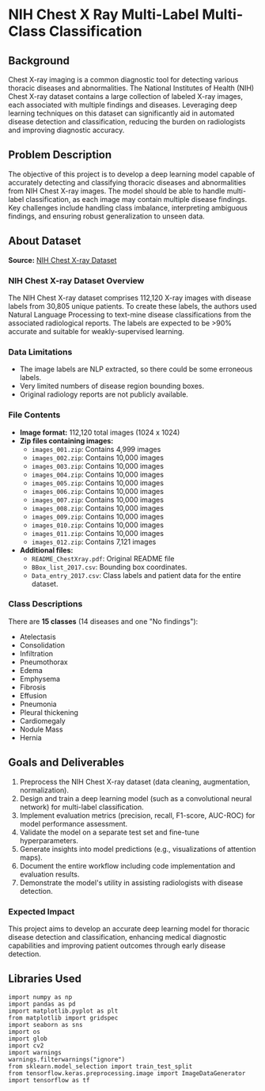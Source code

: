 # NIH Chest X Ray Multi-Label Multi-Class Classification

## Background
Chest X-ray imaging is a common diagnostic tool for detecting various thoracic diseases and abnormalities. The National Institutes of Health (NIH) Chest X-ray dataset contains a large collection of labeled X-ray images, each associated with multiple findings and diseases. Leveraging deep learning techniques on this dataset can significantly aid in automated disease detection and classification, reducing the burden on radiologists and improving diagnostic accuracy.

## Problem Description
The objective of this project is to develop a deep learning model capable of accurately detecting and classifying thoracic diseases and abnormalities from NIH Chest X-ray images. The model should be able to handle multi-label classification, as each image may contain multiple disease findings. Key challenges include handling class imbalance, interpreting ambiguous findings, and ensuring robust generalization to unseen data.

## About Dataset

**Source:** [NIH Chest X-ray Dataset](https://www.kaggle.com/datasets/nih-chest-xrays/data)

### NIH Chest X-ray Dataset Overview
The NIH Chest X-ray dataset comprises 112,120 X-ray images with disease labels from 30,805 unique patients. To create these labels, the authors used Natural Language Processing to text-mine disease classifications from the associated radiological reports. The labels are expected to be >90% accurate and suitable for weakly-supervised learning.

### Data Limitations
- The image labels are NLP extracted, so there could be some erroneous labels.
- Very limited numbers of disease region bounding boxes.
- Original radiology reports are not publicly available.

### File Contents
- **Image format:** 112,120 total images (1024 x 1024)
- **Zip files containing images:**
  - `images_001.zip`: Contains 4,999 images
  - `images_002.zip`: Contains 10,000 images
  - `images_003.zip`: Contains 10,000 images
  - `images_004.zip`: Contains 10,000 images
  - `images_005.zip`: Contains 10,000 images
  - `images_006.zip`: Contains 10,000 images
  - `images_007.zip`: Contains 10,000 images
  - `images_008.zip`: Contains 10,000 images
  - `images_009.zip`: Contains 10,000 images
  - `images_010.zip`: Contains 10,000 images
  - `images_011.zip`: Contains 10,000 images
  - `images_012.zip`: Contains 7,121 images
- **Additional files:**
  - `README_ChestXray.pdf`: Original README file
  - `BBox_list_2017.csv`: Bounding box coordinates.
  - `Data_entry_2017.csv`: Class labels and patient data for the entire dataset.

### Class Descriptions
There are **15 classes** (14 diseases and one "No findings"):
- Atelectasis
- Consolidation
- Infiltration
- Pneumothorax
- Edema
- Emphysema
- Fibrosis
- Effusion
- Pneumonia
- Pleural thickening
- Cardiomegaly
- Nodule Mass
- Hernia

## Goals and Deliverables

1. Preprocess the NIH Chest X-ray dataset (data cleaning, augmentation, normalization).
2. Design and train a deep learning model (such as a convolutional neural network) for multi-label classification.
3. Implement evaluation metrics (precision, recall, F1-score, AUC-ROC) for model performance assessment.
4. Validate the model on a separate test set and fine-tune hyperparameters.
5. Generate insights into model predictions (e.g., visualizations of attention maps).
6. Document the entire workflow including code implementation and evaluation results.
7. Demonstrate the model's utility in assisting radiologists with disease detection.

### Expected Impact
This project aims to develop an accurate deep learning model for thoracic disease detection and classification, enhancing medical diagnostic capabilities and improving patient outcomes through early disease detection.

## Libraries Used
```
import numpy as np
import pandas as pd
import matplotlib.pyplot as plt
from matplotlib import gridspec
import seaborn as sns
import os
import glob
import cv2
import warnings
warnings.filterwarnings("ignore")
from sklearn.model_selection import train_test_split
from tensorflow.keras.preprocessing.image import ImageDataGenerator
import tensorflow as tf
```
